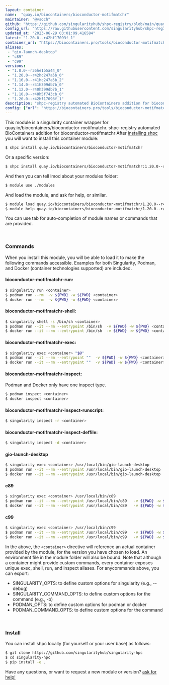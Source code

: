 ```yaml
---
layout: container
name:  "quay.io/biocontainers/bioconductor-motifmatchr"
maintainer: "@vsoch"
github: "https://github.com/singularityhub/shpc-registry/blob/main/quay.io/biocontainers/bioconductor-motifmatchr/container.yaml"
config_url: "https://raw.githubusercontent.com/singularityhub/shpc-registry/main/quay.io/biocontainers/bioconductor-motifmatchr/container.yaml"
updated_at: "2023-06-29 03:01:09.416584"
latest: "1.20.0--r42hf17093f_1"
container_url: "https://biocontainers.pro/tools/bioconductor-motifmatchr"
aliases:
 - "gio-launch-desktop"
 - "c89"
 - "c99"
versions:
 - "1.8.0--r36he1b5a44_0"
 - "1.20.0--r42hc247a5b_0"
 - "1.16.0--r41hc247a5b_2"
 - "1.14.0--r41h399db7b_0"
 - "1.12.0--r40h399db7b_1"
 - "1.10.0--r40h5f743cb_0"
 - "1.20.0--r42hf17093f_1"
description: "shpc-registry automated BioContainers addition for bioconductor-motifmatchr"
config: {"url": "https://biocontainers.pro/tools/bioconductor-motifmatchr", "maintainer": "@vsoch", "description": "shpc-registry automated BioContainers addition for bioconductor-motifmatchr", "latest": {"1.20.0--r42hf17093f_1": "sha256:e70675509a08a1c3890b02dcd9f6a6e5c36168bc98fbdef20e14e70f9c1f8975"}, "tags": {"1.8.0--r36he1b5a44_0": "sha256:d64446aa52a081605d338ca675df928449a90f483e23382ec785b717f9237bf0", "1.20.0--r42hc247a5b_0": "sha256:980af276aff49030fcba05838c3b94deb634ba0e70cb293f24a8b281fea1cab9", "1.16.0--r41hc247a5b_2": "sha256:3871d2dfede04a7c4fa5e52ecbec51b9b8bbc81cda1a14f80cfe9b1230480c2c", "1.14.0--r41h399db7b_0": "sha256:b96a9b7bc61ec1223dd53e5da7ede2f8bb7e1b7586744a46a231f8bd0de22deb", "1.12.0--r40h399db7b_1": "sha256:055a2d8260d6a965a7872d76381385bd5daff1bd37ae31f4e06e46494d3a8690", "1.10.0--r40h5f743cb_0": "sha256:2ef7b5ed5433f494093af77288a68dfbc079688376a7521aa1e6d59e85031f7d", "1.20.0--r42hf17093f_1": "sha256:e70675509a08a1c3890b02dcd9f6a6e5c36168bc98fbdef20e14e70f9c1f8975"}, "docker": "quay.io/biocontainers/bioconductor-motifmatchr", "aliases": {"gio-launch-desktop": "/usr/local/bin/gio-launch-desktop", "c89": "/usr/local/bin/c89", "c99": "/usr/local/bin/c99"}}
---
```


This module is a singularity container wrapper for quay.io/biocontainers/bioconductor-motifmatchr.
shpc-registry automated BioContainers addition for bioconductor-motifmatchr
After [installing shpc](#install) you will want to install this container module:


```bash
$ shpc install quay.io/biocontainers/bioconductor-motifmatchr
```

Or a specific version:

```bash
$ shpc install quay.io/biocontainers/bioconductor-motifmatchr:1.20.0--r42hf17093f_1
```

And then you can tell lmod about your modules folder:

```bash
$ module use ./modules
```

And load the module, and ask for help, or similar.

```bash
$ module load quay.io/biocontainers/bioconductor-motifmatchr/1.20.0--r42hf17093f_1
$ module help quay.io/biocontainers/bioconductor-motifmatchr/1.20.0--r42hf17093f_1
```

You can use tab for auto-completion of module names or commands that are provided.

<br>

### Commands

When you install this module, you will be able to load it to make the following commands accessible.
Examples for both Singularity, Podman, and Docker (container technologies supported) are included.

#### bioconductor-motifmatchr-run:

```bash
$ singularity run <container>
$ podman run --rm  -v ${PWD} -w ${PWD} <container>
$ docker run --rm  -v ${PWD} -w ${PWD} <container>
```

#### bioconductor-motifmatchr-shell:

```bash
$ singularity shell -s /bin/sh <container>
$ podman run --it --rm --entrypoint /bin/sh  -v ${PWD} -w ${PWD} <container>
$ docker run --it --rm --entrypoint /bin/sh  -v ${PWD} -w ${PWD} <container>
```

#### bioconductor-motifmatchr-exec:

```bash
$ singularity exec <container> "$@"
$ podman run --it --rm --entrypoint ""  -v ${PWD} -w ${PWD} <container> "$@"
$ docker run --it --rm --entrypoint ""  -v ${PWD} -w ${PWD} <container> "$@"
```

#### bioconductor-motifmatchr-inspect:

Podman and Docker only have one inspect type.

```bash
$ podman inspect <container>
$ docker inspect <container>
```

#### bioconductor-motifmatchr-inspect-runscript:

```bash
$ singularity inspect -r <container>
```

#### bioconductor-motifmatchr-inspect-deffile:

```bash
$ singularity inspect -d <container>
```


#### gio-launch-desktop

```bash
$ singularity exec <container> /usr/local/bin/gio-launch-desktop
$ podman run --it --rm --entrypoint /usr/local/bin/gio-launch-desktop   -v ${PWD} -w ${PWD} <container> -c " $@"
$ docker run --it --rm --entrypoint /usr/local/bin/gio-launch-desktop   -v ${PWD} -w ${PWD} <container> -c " $@"
```


#### c89

```bash
$ singularity exec <container> /usr/local/bin/c89
$ podman run --it --rm --entrypoint /usr/local/bin/c89   -v ${PWD} -w ${PWD} <container> -c " $@"
$ docker run --it --rm --entrypoint /usr/local/bin/c89   -v ${PWD} -w ${PWD} <container> -c " $@"
```


#### c99

```bash
$ singularity exec <container> /usr/local/bin/c99
$ podman run --it --rm --entrypoint /usr/local/bin/c99   -v ${PWD} -w ${PWD} <container> -c " $@"
$ docker run --it --rm --entrypoint /usr/local/bin/c99   -v ${PWD} -w ${PWD} <container> -c " $@"
```



In the above, the `<container>` directive will reference an actual container provided
by the module, for the version you have chosen to load. An environment file in the
module folder will also be bound. Note that although a container
might provide custom commands, every container exposes unique exec, shell, run, and
inspect aliases. For anycommands above, you can export:

 - SINGULARITY_OPTS: to define custom options for singularity (e.g., --debug)
 - SINGULARITY_COMMAND_OPTS: to define custom options for the command (e.g., -b)
 - PODMAN_OPTS: to define custom options for podman or docker
 - PODMAN_COMMAND_OPTS: to define custom options for the command

<br>

### Install

You can install shpc locally (for yourself or your user base) as follows:

```bash
$ git clone https://github.com/singularityhub/singularity-hpc
$ cd singularity-hpc
$ pip install -e .
```

Have any questions, or want to request a new module or version? [ask for help!](https://github.com/singularityhub/singularity-hpc/issues)